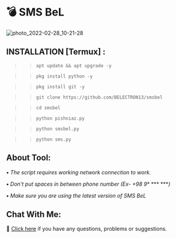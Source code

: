 # 💣 SMS BeL

![photo_2022-02-28_10-21-28](https://user-images.githubusercontent.com/80569235/155937590-e1accb15-adf4-4955-a0b4-57361c09c65f.jpg)

## INSTALLATION [Termux] :
>> `apt update && apt upgrade -y`

>> `pkg install python -y`

>> `pkg install git -y`

>> `git clone https://github.com/BELECTRON13/smsbel`

>> `cd smsbel`

>> `python pishniaz.py`

>> `python smsbel.py`

>> `python sms.py`

## About Tool:
**•** *The script requires working network connection to work.*

**•** *Don't put spaces in between phone number (Ex- +98 9** *** ****)*

**•** *Make sure you are using the latest version of SMS BeL*

## Chat With Me:
💬 [Click here](https://rubika.ir/seyed_xxx) if you have any questions, problems or suggestions.

